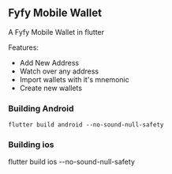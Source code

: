 ## Fyfy Mobile Wallet

A Fyfy Mobile Wallet in flutter

Features:
- Add New Address
- Watch over any address
- Import wallets with it's mnemonic
- Create new wallets


### Building Android

```
flutter build android --no-sound-null-safety

```
### Building ios

flutter build ios --no-sound-null-safety
```

